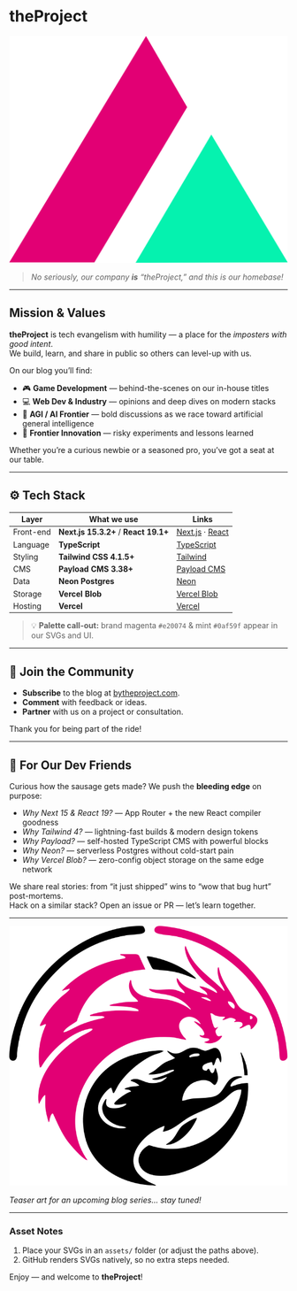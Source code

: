 # theProject

![theProject logo – magenta & mint](assets/projectDamocles.svg)

> *No seriously, our company **is** “theProject,” and this is our homebase!*

---

## Mission & Values

**theProject** is tech evangelism with humility — a place for the *imposters with good intent*.  
We build, learn, and share in public so others can level-up with us.

On our blog you’ll find:

- 🎮 **Game Development** — behind-the-scenes on our in-house titles  
- 💻 **Web Dev & Industry** — opinions and deep dives on modern stacks  
- 🤖 **AGI / AI Frontier** — bold discussions as we race toward artificial general intelligence  
- 🚀 **Frontier Innovation** — risky experiments and lessons learned  

Whether you’re a curious newbie or a seasoned pro, you’ve got a seat at our table.

---

## ⚙️  Tech Stack

| Layer      | What we use | Links |
| ---------- | ----------- | ----- |
| Front-end  | **Next.js 15.3.2+** / **React 19.1+** | [Next.js](https://nextjs.org) · [React](https://react.dev) |
| Language   | **TypeScript** | [TypeScript](https://www.typescriptlang.org) |
| Styling    | **Tailwind CSS 4.1.5+** | [Tailwind](https://tailwindcss.com) |
| CMS        | **Payload CMS 3.38+** | [Payload CMS](https://payloadcms.com) |
| Data       | **Neon Postgres** | [Neon](https://neon.tech) |
| Storage    | **Vercel Blob** | [Vercel Blob](https://vercel.com/storage/blob) |
| Hosting    | **Vercel** | [Vercel](https://vercel.com) |

> 💡 **Palette call-out:** brand magenta `#e20074` & mint `#0af59f` appear in our SVGs and UI.

---

## 📣  Join the Community

- **Subscribe** to the blog at [bytheproject.com](https://bytheproject.com).  
- **Comment** with feedback or ideas.  
- **Partner** with us on a project or consultation.  

Thank you for being part of the ride!

---

## 🤝  For Our Dev Friends

Curious how the sausage gets made? We push the **bleeding edge** on purpose:

- *Why Next 15 & React 19?* — App Router + the new React compiler goodness  
- *Why Tailwind 4?* — lightning-fast builds & modern design tokens  
- *Why Payload?* — self-hosted TypeScript CMS with powerful blocks  
- *Why Neon?* — serverless Postgres without cold-start pain  
- *Why Vercel Blob?* — zero-config object storage on the same edge network  

We share real stories: from “it just shipped” wins to “wow that bug hurt” post-mortems.  
Hack on a similar stack? Open an issue or PR — let’s learn together.

---

![Dragon-Phoenix teaser](assets/dragonPhoenix.svg)

*Teaser art for an upcoming blog series… stay tuned!*

---

### Asset Notes

1. Place your SVGs in an `assets/` folder (or adjust the paths above).  
2. GitHub renders SVGs natively, so no extra steps needed.  

Enjoy — and welcome to **theProject**!
